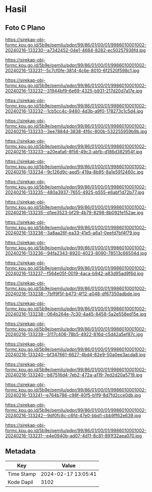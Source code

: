# Hasil

## Foto C Plano

https://sirekap-obj-formc.kpu.go.id/5b9e/pemilu/pdpr/99/86/01/00/01/9986010001002-20240216-133230--a7342452-04e1-4684-8282-ec50257938fd.jpg

https://sirekap-obj-formc.kpu.go.id/5b9e/pemilu/pdpr/99/86/01/00/01/9986010001002-20240216-133231--5c7cf0fe-3814-4c6e-8010-6f2520f598c1.jpg

https://sirekap-obj-formc.kpu.go.id/5b9e/pemilu/pdpr/99/86/01/00/01/9986010001002-20240216-133232--31944bf9-6e69-4325-b931-217d20d7a17e.jpg

https://sirekap-obj-formc.kpu.go.id/5b9e/pemilu/pdpr/99/86/01/00/01/9986010001002-20240216-133232--1cb5cc4c-9480-4d3b-a9f0-178273c1c5d4.jpg

https://sirekap-obj-formc.kpu.go.id/5b9e/pemilu/pdpr/99/86/01/00/01/9986010001002-20240216-133233--3ee7884d-3838-4f6c-800b-532255959b9b.jpg

https://sirekap-obj-formc.kpu.go.id/5b9e/pemilu/pdpr/99/86/01/00/01/9986010001002-20240216-133233--a20eafa6-8f56-49c3-abfb-d186d382954f.jpg

https://sirekap-obj-formc.kpu.go.id/5b9e/pemilu/pdpr/99/86/01/00/01/9986010001002-20240216-133234--9c126d9c-aed5-419a-8b95-8a1e5912460c.jpg

https://sirekap-obj-formc.kpu.go.id/5b9e/pemilu/pdpr/99/86/01/00/01/9986010001002-20240216-133235--480a3937-7655-4925-b555-e6abf1d72b77.jpg

https://sirekap-obj-formc.kpu.go.id/5b9e/pemilu/pdpr/99/86/01/00/01/9986010001002-20240216-133235--d1ee3523-bf29-4b79-8298-8b092fe152ae.jpg

https://sirekap-obj-formc.kpu.go.id/5b9e/pemilu/pdpr/99/86/01/00/01/9986010001002-20240216-133236--3a8aa26f-ea33-41e5-a6a1-0eefd7bf4f79.jpg

https://sirekap-obj-formc.kpu.go.id/5b9e/pemilu/pdpr/99/86/01/00/01/9986010001002-20240216-133236--94fa2343-8920-4023-8090-78513c66504d.jpg

https://sirekap-obj-formc.kpu.go.id/5b9e/pemilu/pdpr/99/86/01/00/01/9986010001002-20240216-133237--f564e05f-0019-4aca-b942-a83d95ad9f6d.jpg

https://sirekap-obj-formc.kpu.go.id/5b9e/pemilu/pdpr/99/86/01/00/01/9986010001002-20240216-133238--7bff9f5f-b473-4f12-a048-df67350adbde.jpg

https://sirekap-obj-formc.kpu.go.id/5b9e/pemilu/pdpr/99/86/01/00/01/9986010001002-20240216-133238--064b264e-7c30-4a45-8458-5a2e558ed15e.jpg

https://sirekap-obj-formc.kpu.go.id/5b9e/pemilu/pdpr/99/86/01/00/01/9986010001002-20240216-133239--3117c406-78b5-4922-816d-c5d42a5ef87c.jpg

https://sirekap-obj-formc.kpu.go.id/5b9e/pemilu/pdpr/99/86/01/00/01/9986010001002-20240216-133240--bf347661-6627-4bd4-82e9-50a0ee3acda8.jpg

https://sirekap-obj-formc.kpu.go.id/5b9e/pemilu/pdpr/99/86/01/00/01/9986010001002-20240216-133240--b87516d4-7eb2-472a-a119-7ed2d20a5719.jpg

https://sirekap-obj-formc.kpu.go.id/5b9e/pemilu/pdpr/99/86/01/00/01/9986010001002-20240216-133241--e764b786-c98f-40f5-b1f9-8d7fd2cce0db.jpg

https://sirekap-obj-formc.kpu.go.id/5b9e/pemilu/pdpr/99/86/01/00/01/9986010001002-20240216-133242--9df0fc8c-c6fd-47e0-bbd1-cbb9ff62e639.jpg

https://sirekap-obj-formc.kpu.go.id/5b9e/pemilu/pdpr/99/86/01/00/01/9986010001002-20240216-133231--e4e0940b-ad07-4d11-8c81-891f32aea070.jpg


## Metadata

| Key        | Value               |
| ---------- | ------------------- |
| Time Stamp | 2024-02-17 13:05:41 |
| Kode Dapil | 3102                |



